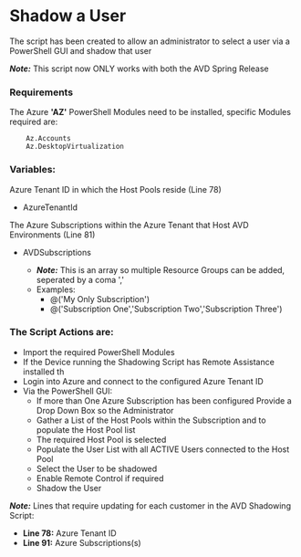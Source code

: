 # Shadow a User

The script has been created to allow an administrator to select a user via a PowerShell GUI
and shadow that user

_**Note:**_ This script now ONLY works with both the AVD Spring Release

### Requirements

The Azure **'AZ'** PowerShell Modules need to be installed, specific Modules required are:

        Az.Accounts
        Az.DesktopVirtualization

### Variables:

Azure Tenant ID in which the Host Pools reside (Line 78)
        
- AzureTenantId

The Azure Subscriptions within the Azure Tenant that Host AVD Environments (Line 81)
            
- AVDSubscriptions
            
  - _**Note:**_ This is an array so multiple Resource Groups can be added, seperated by a coma ','
  - Examples: 
    - @('My Only Subscription')
    - @('Subscription One','Subscription Two','Subscription Three')


### The Script Actions are:
- Import the required PowerShell Modules
- If the Device running the Shadowing Script has Remote Assistance installed th
- Login into Azure and connect to the configured Azure Tenant ID
- Via the PowerShell GUI:
  - If more than One Azure Subscription has been configured Provide a Drop Down Box so the Administrator
  - Gather a List of the Host Pools within the Subscription and to populate the Host Pool list
  - The required Host Pool is selected
  - Populate the User List with all ACTIVE Users connected to the Host Pool
  - Select the User to be shadowed
  - Enable Remote Control if required
  - Shadow the User


_**Note:**_ Lines that require updating for each customer in the AVD Shadowing Script:
- **Line 78:** Azure Tenant ID
- **Line 91:** Azure Subscriptions(s)
